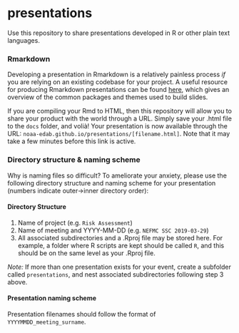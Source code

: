 # presentations
Use this repository to share presentations developed in R or other plain text languages. 

### Rmarkdown
Developing a presentation in Rmarkdown is a relatively painless process *if* you are relying on an existing codebase for your project. A useful resource for producing Rmarkdown presentations can be found [here](https://bookdown.org/yihui/rmarkdown/presentations.html), which gives an overview of the common packages and themes used to build slides. 

If you are compiling your Rmd to HTML, then this repository will allow you to share your product with the world through a URL. Simply save your .html file to the `docs` folder, and voli&agrave;! Your presentation is now available through the URL: `noaa-edab.github.io/presentations/[filename.html]`. Note that it may take a few minutes before this link is active.

### Directory structure & naming scheme
Why is naming files so difficult? To ameliorate your anxiety, please use the following directory structure and naming scheme for your presentation (numbers indicate outer->inner directory order):


#### Directory Structure
1.  Name of project (e.g. `Risk Assessment`)
2.  Name of meeting and YYYY-MM-DD (e.g. `NEFMC SSC 2019-03-29`)
3.  All associated subdirectories and a .Rproj file may be stored here. For example, a folder where R scripts are kept should be called `R`, and this should be on the same level as your .Rproj file. 

*Note:* If more than one presentation exists for your event, create a subfolder called `presentations`, and nest associated subdirectories following step 3 above.

#### Presentation naming scheme
Presentation filenames should follow the format of `YYYYMMDD_meeting_surname`.


